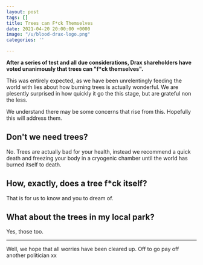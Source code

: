 ```yaml
---
layout: post
tags: []
title: Trees can F*ck Themselves
date: 2021-04-20 20:00:00 +0000
image: "/u/blood-drax-logo.png"
categories: ''

---
```

**After a series of test and all due considerations, Drax shareholders have voted unanimously that trees can "f*ck themselves".**

This was entirely expected, as we have been unrelentingly feeding the world with lies about how burning trees is actually wonderful. We are plesently surprised in how quickly it go the this stage, but are grateful non the less.

We understand there may be some concerns that rise from this. Hopefully this will address them.

## Don't we need trees?

No. Trees are actually bad for your health, instead we recommend a quick death and freezing your body in a cryogenic chamber until the world has burned itself to death.

## How, exactly, does a tree f*ck itself?

That is for us to know and you to dream of.

## What about the trees in my local park?

Yes, those too.

***

Well, we hope that all worries have been cleared up. Off to go pay off another politician xx